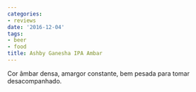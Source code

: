 ```yaml
---
categories:
- reviews
date: '2016-12-04'
tags:
- beer
- food
title: Ashby Ganesha IPA Ambar
---
```


Cor âmbar densa, amargor constante, bem pesada para tomar desacompanhado.